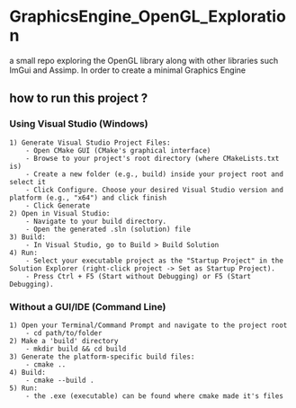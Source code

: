 # GraphicsEngine_OpenGL_Exploration
a small repo exploring the OpenGL library along with other libraries such ImGui and Assimp. In order to create a minimal Graphics Engine 


## how to run this project ?

### Using Visual Studio (Windows)
	1) Generate Visual Studio Project Files:
		- Open CMake GUI (CMake's graphical interface)
		- Browse to your project's root directory (where CMakeLists.txt is)
		- Create a new folder (e.g., build) inside your project root and select it
		- Click Configure. Choose your desired Visual Studio version and platform (e.g., "x64") and click finish
		- Click Generate
	2) Open in Visual Studio:
		- Navigate to your build directory.
		- Open the generated .sln (solution) file
	3) Build:
		- In Visual Studio, go to Build > Build Solution
	4) Run:
		- Select your executable project as the "Startup Project" in the Solution Explorer (right-click project -> Set as Startup Project).
		- Press Ctrl + F5 (Start without Debugging) or F5 (Start Debugging).

### Without a GUI/IDE (Command Line)
	1) Open your Terminal/Command Prompt and navigate to the project root
		- cd path/to/folder
	2) Make a 'build' directory 
		- mkdir build && cd build
	3) Generate the platform-specific build files:
		- cmake ..
	4) Build:
		- cmake --build .
	5) Run:
		- the .exe (executable) can be found where cmake made it's files
